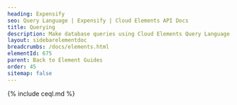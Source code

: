```yaml
---
heading: Expensify
seo: Query Language | Expensify | Cloud Elements API Docs
title: Querying
description: Make database queries using Cloud Elements Query Language.
layout: sidebarelementdoc
breadcrumbs: /docs/elements.html
elementId: 675
parent: Back to Element Guides
order: 45
sitemap: false
---
```


{% include ceql.md %}

